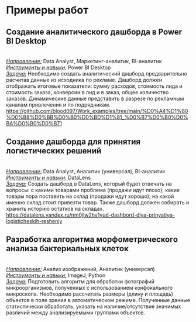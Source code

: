 # Примеры работ
## **Создание аналитического дашборда в Power BI Desktop**
<br><u>*Направление:*</u> Data Analyst, Маркетинг-аналитик, BI-аналитик
<br><u>*Инструменты и навыки:*</u> Power BI Desktop
<br><u>*Задача:*</u> Необходимо создать аналитический дашборд предварительно расчитав данные из исходника по рекламе. Дашборд должен отображать итоговые показатели: сумму расходов, стоимость лида и стоимость заказа, конверсии в лид и в заказ, общее количество заказов. Динамические данные представить в разрезе по рекламным каналам привлечения и по подрядчикам.
<br>https://github.com/blood097/Work_examples/tree/main/%D0%A4%D1%80%D0%B8%D0%BB%D0%B0%D0%BD%D1%81_%D0%B7%D0%B0%D0%BA%D0%B0%D0%B71

## **Создание дашборда для принятия логистических решений**
<br><u>*Направление:*</u> Data Analyst, Аналитик (универсал), BI-аналитик
<br><u>*Инструменты и навыки:*</u> DataLens
<br><u>*Задача:*</u> Создать дашборд в DataLens, который будет отвечать на вопросы: с какими товарами проблема (продажи идут плохо); какие товары пора поставить на склад (продажи идут хорошо); на какой именно склад стоит привезти товар. Также дашборд должен собирать и хранить историю остатков на складах.
<br>https://datalens.yandex.ru/nm0jlw2hv1yud-dashbord-dlya-prinyatiya-logisticheskih-resheniy

## **Разработка алгоритма морфометрического анализа бактериальных клеток**
<br><u>*Направление:*</u> Анализ изображений, Аналитик (универсал)
<br><u>*Инструменты и навыки:*</u> ImageJ, Python
<br><u>*Задача:*</u> Подготовить алгоритм для обработки фотографий микроорганизмов, полученных с использованием конфокального микроскопа. Необходимо рассчитать размеры (длину и площадь) объектов в поле зрения в автоматическом режиме. Полученные данные статистически обработать, указать на наличие/отсутствие значимых различий между анализируемыми группами объектов.
